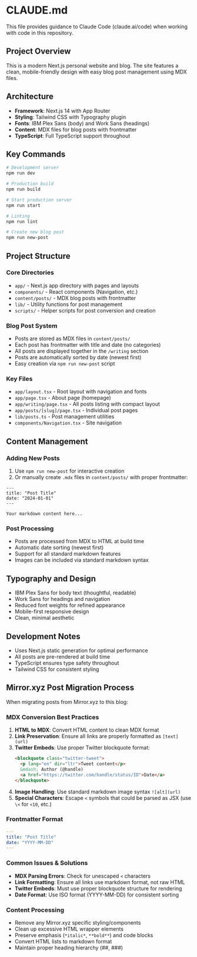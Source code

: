# CLAUDE.md

This file provides guidance to Claude Code (claude.ai/code) when working with code in this repository.

## Project Overview

This is a modern Next.js personal website and blog. The site features a clean, mobile-friendly design with easy blog post management using MDX files.

## Architecture

- **Framework**: Next.js 14 with App Router
- **Styling**: Tailwind CSS with Typography plugin
- **Fonts**: IBM Plex Sans (body) and Work Sans (headings)
- **Content**: MDX files for blog posts with frontmatter
- **TypeScript**: Full TypeScript support throughout

## Key Commands

```bash
# Development server
npm run dev

# Production build
npm run build

# Start production server
npm run start

# Linting
npm run lint

# Create new blog post
npm run new-post
```

## Project Structure

### Core Directories
- `app/` - Next.js app directory with pages and layouts
- `components/` - React components (Navigation, etc.)
- `content/posts/` - MDX blog posts with frontmatter
- `lib/` - Utility functions for post management
- `scripts/` - Helper scripts for post conversion and creation

### Blog Post System
- Posts are stored as MDX files in `content/posts/`
- Each post has frontmatter with title and date (no categories)
- All posts are displayed together in the `/writing` section
- Posts are automatically sorted by date (newest first)
- Easy creation via `npm run new-post` script

### Key Files
- `app/layout.tsx` - Root layout with navigation and fonts
- `app/page.tsx` - About page (homepage)
- `app/writing/page.tsx` - All posts listing with compact layout
- `app/posts/[slug]/page.tsx` - Individual post pages
- `lib/posts.ts` - Post management utilities
- `components/Navigation.tsx` - Site navigation

## Content Management

### Adding New Posts
1. Use `npm run new-post` for interactive creation
2. Or manually create `.mdx` files in `content/posts/` with proper frontmatter:

```mdx
---
title: "Post Title"
date: "2024-01-01"
---

Your markdown content here...
```

### Post Processing
- Posts are processed from MDX to HTML at build time
- Automatic date sorting (newest first)
- Support for all standard markdown features
- Images can be included via standard markdown syntax

## Typography and Design
- IBM Plex Sans for body text (thoughtful, readable)
- Work Sans for headings and navigation
- Reduced font weights for refined appearance
- Mobile-first responsive design
- Clean, minimal aesthetic

## Development Notes
- Uses Next.js static generation for optimal performance
- All posts are pre-rendered at build time
- TypeScript ensures type safety throughout
- Tailwind CSS for consistent styling

## Mirror.xyz Post Migration Process

When migrating posts from Mirror.xyz to this blog:

### MDX Conversion Best Practices
1. **HTML to MDX**: Convert HTML content to clean MDX format
2. **Link Preservation**: Ensure all links are properly formatted as `[text](url)`
3. **Twitter Embeds**: Use proper Twitter blockquote format:
   ```html
   <blockquote class="twitter-tweet">
     <p lang="en" dir="ltr">Tweet content</p>
     &mdash; Author (@handle) 
     <a href="https://twitter.com/handle/status/ID">Date</a>
   </blockquote>
   ```
4. **Image Handling**: Use standard markdown image syntax `![alt](url)`
5. **Special Characters**: Escape `<` symbols that could be parsed as JSX (use `\<` for `<10`, etc.)

### Frontmatter Format
```yaml
---
title: "Post Title"
date: "YYYY-MM-DD"
---
```

### Common Issues & Solutions
- **MDX Parsing Errors**: Check for unescaped `<` characters
- **Link Formatting**: Ensure all links use markdown format, not raw HTML
- **Twitter Embeds**: Must use proper blockquote structure for rendering
- **Date Format**: Use ISO format (YYYY-MM-DD) for consistent sorting

### Content Processing
- Remove any Mirror.xyz specific styling/components
- Clean up excessive HTML wrapper elements
- Preserve emphasis (`*italic*`, `**bold**`) and code blocks
- Convert HTML lists to markdown format
- Maintain proper heading hierarchy (##, ###)